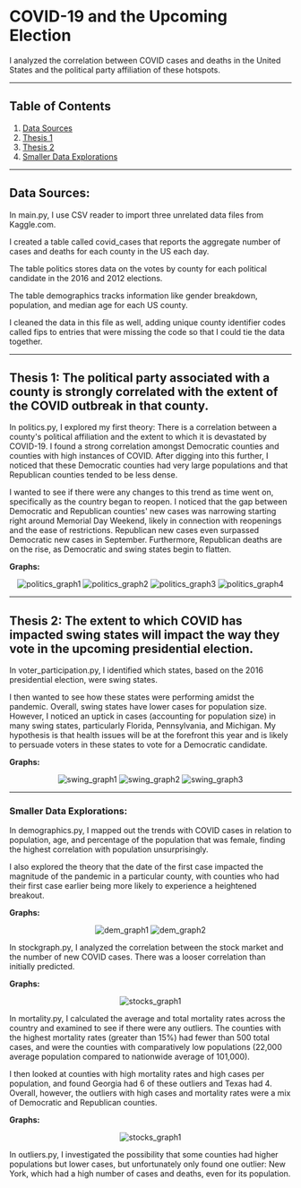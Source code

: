 # COVID-19 and the Upcoming Election
I analyzed the correlation between COVID cases and deaths in the United States and the political party affiliation of these hotspots.

---
## Table of Contents

1. [Data Sources](#data-sources)
2. [Thesis 1](#thesis-1-the-political-party-associated-with-a-county-is-strongly-correlated-with-the-extent-of-the-covid-outbreak-in-that-county)
3. [Thesis 2](#thesis-2-the-extent-to-which-covid-has-impacted-swing-states-will-impact-the-way-they-vote-in-the-upcoming-presidential-election)
4. [Smaller Data Explorations](#smaller-data-explorations)

---
## Data Sources: 

In main.py, I use CSV reader to import three unrelated data files from Kaggle.com. 

I created a table called covid_cases that reports the aggregate number of cases and deaths for each county in the US each day. 

The table politics stores data on the votes by county for each political candidate in the 2016 and 2012 elections. 

The table demographics tracks information like gender breakdown, population, and median age for each US county. 

I cleaned the data in this file as well, adding unique county identifier codes called fips to entries that were missing the code so that I could tie the data together.    

---

## Thesis 1: The political party associated with a county is strongly correlated with the extent of the COVID outbreak in that county. 

In politics.py, I explored my first theory: There is a correlation between a county's political affiliation and the extent to which it is devastated by COVID-19. I found a strong correlation amongst Democratic counties and counties with high instances of COVID. After digging into this further, I noticed that these Democratic counties had very large populations and that Republican counties tended to be less dense.

I wanted to see if there were any changes to this trend as time went on, specifically as the country began to reopen. I noticed that the gap between Democratic and Republican counties' new cases was narrowing starting right around Memorial Day Weekend, likely in connection with reopenings and the ease of restrictions. Republican new cases even surpassed Democratic new cases in September. Furthermore, Republican deaths are on the rise, as Democratic and swing states begin to flatten. 

**Graphs:**

<div style="text-align: center">
    <img alt="politics_graph1" src="https://user-images.githubusercontent.com/70925521/96487612-1e773080-120b-11eb-8798-7bcea85b02c5.png"/>
    <img alt="politics_graph2" src="https://user-images.githubusercontent.com/70925521/96490603-0e615000-120f-11eb-90f0-3082010d3403.png" />
    <img alt="politics_graph3" src="https://user-images.githubusercontent.com/70925521/96487638-2040f400-120b-11eb-88c0-6d1f6d28ddc6.png" />
    <img alt="politics_graph4" src="https://user-images.githubusercontent.com/70925521/96487656-21722100-120b-11eb-8fcd-9ef560ab3280.png" />

</div>

---

## Thesis 2: The extent to which COVID has impacted swing states will impact the way they vote in the upcoming presidential election.

In voter_participation.py, I identified which states, based on the 2016 presidential election, were swing states. 

I then wanted to see how these states were performing amidst the pandemic. Overall, swing states have lower cases for population size. However, I noticed an uptick in cases (accounting for population size) in many swing states, particularly Florida, Pennsylvania, and Michigan. My hypothesis is that health issues will be at the forefront this year and is likely to persuade voters in these states to vote for a Democratic candidate.

**Graphs:** 

<div style="text-align: center">
    <img alt="swing_graph1" src="https://user-images.githubusercontent.com/70925521/96487731-26cf6b80-120b-11eb-9e42-34ab913c6935.png"/>
    <img alt="swing_graph2" src="https://user-images.githubusercontent.com/70925521/96487765-2931c580-120b-11eb-8de3-346ffb15bed2.png" />
    <img alt="swing_graph3" src="https://user-images.githubusercontent.com/70925521/96487786-2a62f280-120b-11eb-8341-bd92a35ebeee.png" />

</div>

---

### Smaller Data Explorations:

In demographics.py, I mapped out the trends with COVID cases in relation to population, age, and percentage of the population that was female, finding the highest correlation with population unsurprisingly. 

I also explored the theory that the date of the first case impacted the magnitude of the pandemic in a particular county, with counties who had their first case earlier being more likely to experience a heightened breakout. 

**Graphs:** 

<div style="text-align: center">
    <img alt="dem_graph1" src="https://user-images.githubusercontent.com/70925521/96491002-9f382b80-120f-11eb-9645-e75364cb34cc.png"/>
    <img alt="dem_graph2" src="https://user-images.githubusercontent.com/70925521/96489871-094fd100-120e-11eb-88d8-f84ba8fb77dd.png"/>

</div>

In stockgraph.py, I analyzed the correlation between the stock market and the number of new COVID cases. There was a looser correlation than initially predicted. 

**Graphs:** 

<div style="text-align: center">
    <img alt="stocks_graph1" src="https://user-images.githubusercontent.com/70925521/96489888-0e148500-120e-11eb-9b57-a8d698e6a33e.png"/>

</div>

In mortality.py, I calculated the average and total mortality rates across the country and examined to see if there were any outliers. The counties with the highest mortality rates (greater than 15%) had fewer than 500 total cases, and were the counties with comparatively low populations (22,000 average population compared to nationwide average of 101,000). 

I then looked at counties with high mortality rates and high cases per population, and found Georgia had 6 of these outliers and Texas had 4. Overall, however, the outliers with high cases and mortality rates were a mix of Democratic and Republican counties.  

**Graphs:** 
    
<div style="text-align: center">
    <img alt="stocks_graph1" src="https://user-images.githubusercontent.com/70925521/96489879-0b199480-120e-11eb-8f4f-a9525a7393ed.png"/>

</div>

In outliers.py, I investigated the possibility that some counties had higher populations but lower cases, but unfortunately only found one outlier: New York, which had a high number of cases and deaths, even for its population. 

    


